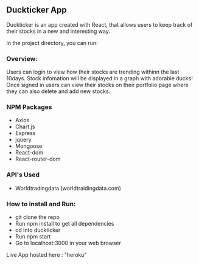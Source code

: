 ## Duckticker App

Duckticker is an app created with React, that allows users to keep track of their stocks in a new and interesting way.

In the project directory, you can run:

### Overview:

Users can login to view how their stocks  are trending withinn the last 10days. Stock infomation will be displayed in a graph with adorable ducks!
Once signed in users can view their stocks on their portfolio page where they can also delete and add new stocks.


<!--Insert screenshots here-->

### NPM Packages
- Axios
- Chart.js
- Express
- jquery
- Mongoose
- React-dom
- React-router-dom


### API's Used
- Worldtradingdata  (worldtraidingdata.com)


### How to install and Run:
- git clone the repo
- Run npm install to get all dependencies
- cd into duckticker
- Run npm start
- Go to localhost:3000 in your web browser

Live App hosted here : "heroku"

